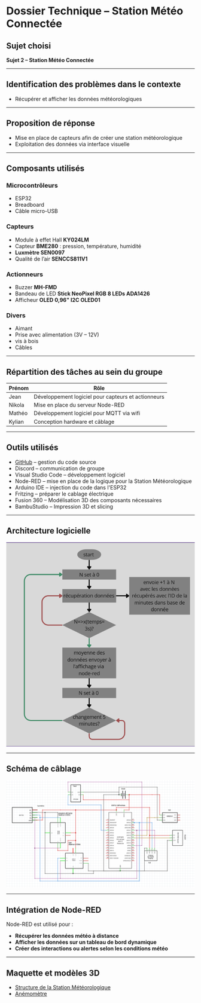 #  Dossier Technique – Station Météo Connectée

##  Sujet choisi

**Sujet 2 – Station Météo Connectée**

---

##  Identification des problèmes dans le contexte

- Récupérer et afficher les données météorologiques

---

##  Proposition de réponse

- Mise en place de capteurs afin de créer une station météorologique
- Exploitation des données via interface visuelle

---

##  Composants utilisés

###  Microcontrôleurs
- ESP32  
- Breadboard  
- Câble micro-USB

###  Capteurs
- Module à effet Hall **KY024LM**
- Capteur **BME280** : pression, température, humidité
- **Luxmètre SEN0097**
- Qualité de l’air **SENCCS811V1**

###  Actionneurs
- Buzzer **MH-FMD**
- Bandeau de LED **Stick NeoPixel RGB 8 LEDs ADA1426**
- Afficheur **OLED 0,96" I2C OLED01**

###  Divers
- Aimant  
- Prise avec alimentation (3V – 12V)  
- vis à bois 
- Câbles  
---

##  Répartition des tâches au sein du groupe

| Prénom   | Rôle                                                       |
|----------|------------------------------------------------------------|
| Jean     | Développement logiciel pour capteurs et actionneurs        |
| Nikola   | Mise en place du serveur Node-RED                          |
| Mathéo   | Développement logiciel pour MQTT via wifi                  |
| Kylian   | Conception hardware et câblage                             |

---

##  Outils utilisés

- [GitHub](https://github.com/GeantCreeper/weather_station) – gestion du code source
- Discord – communication de groupe
- Visual Studio Code – développement logiciel
- Node-RED – mise en place de la logique pour la Station Météorologique
- Arduino IDE – injection du code dans l'ESP32
- Fritzing – préparer le cablage électrique
- Fusion 360 – Modélisation 3D des composants nécessaires 
- BambuStudio – Impression 3D et slicing

---

##  Architecture logicielle

![Logigramme](logigramme.png)

---

##  Schéma de câblage

![Schéma électrique](schema_electrique.png)

---

##  Intégration de Node-RED

Node-RED est utilisé pour :
- **Récupérer les données météo à distance**
- **Afficher les données sur un tableau de bord dynamique**
- **Créer des interactions ou alertes selon les conditions météo**

---

##  Maquette et modèles 3D

- [Structure de la Station Météorologique](https://github.com/GeantCreeper/weather_station/blob/main/sation%20meteo%20v3.dxf)
- [Anémomètre](https://github.com/GeantCreeper/weather_station/blob/main/anemometre.3mf)
